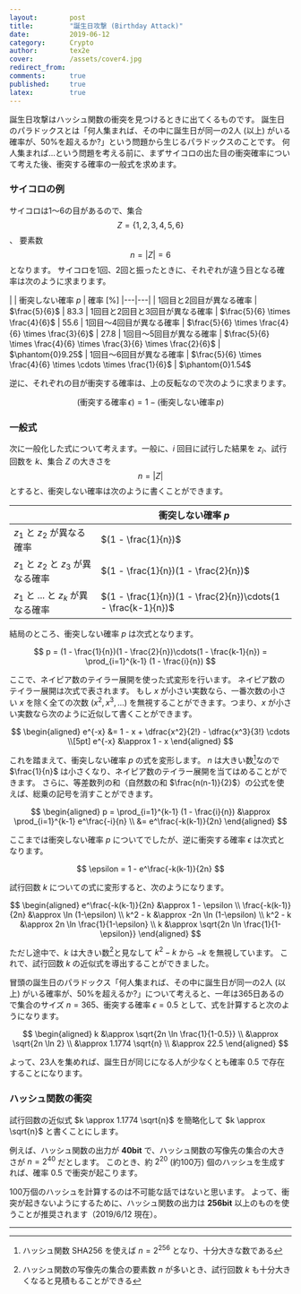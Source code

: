 ```yaml
---
layout:        post
title:         "誕生日攻撃 (Birthday Attack)"
date:          2019-06-12
category:      Crypto
author:        tex2e
cover:         /assets/cover4.jpg
redirect_from:
comments:      true
published:     true
latex:         true
---
```


誕生日攻撃はハッシュ関数の衝突を見つけるときに出てくるものです。
誕生日のパラドックスとは「何人集まれば、その中に誕生日が同一の2人 (以上) がいる確率が、50%を超えるか?」という問題から生じるパラドックスのことです。
何人集まれば...という問題を考える前に、まずサイコロの出た目の衝突確率について考えた後、衝突する確率の一般式を求めます。

### サイコロの例

サイコロは1〜6の目があるので、集合 $$Z = \{1,2,3,4,5,6\}$$、
要素数 $$n = \left| Z \right| = 6$$ となります。
サイコロを1回、2回と振ったときに、それぞれが違う目となる確率は次のように求まります。

| | 衝突しない確率 $p$ | 確率 [%]
|---|---|
| 1回目と2回目が異なる確率 | $\frac{5}{6}$ | $83.3$
| 1回目と2回目と3回目が異なる確率 | $\frac{5}{6} \times \frac{4}{6}$ | $55.6$
| 1回目〜4回目が異なる確率 | $\frac{5}{6} \times \frac{4}{6} \times \frac{3}{6}$ | $27.8$
| 1回目〜5回目が異なる確率 | $\frac{5}{6} \times \frac{4}{6} \times \frac{3}{6} \times \frac{2}{6}$ | $\phantom{0}9.25$
| 1回目〜6回目が異なる確率 | $\frac{5}{6} \times \frac{4}{6} \times \cdots \times \frac{1}{6}$ | $\phantom{0}1.54$

逆に、それぞれの目が衝突する確率は、上の反転なので次のように求まります。

$$
  (\text{衝突する確率}\, \epsilon) = 1 - (\text{衝突しない確率}\, p)
$$

### 一般式

次に一般化した式について考えます。一般に、$i$ 回目に試行した結果を $z_i$、試行回数を $k$、集合 $Z$ の大きさを
$$n = \left| Z \right|$$ とすると、衝突しない確率は次のように書くことができます。

| | 衝突しない確率 $p$
|---|---|
| $z_1$ と $z_2$ が異なる確率 | $(1 - \frac{1}{n})$
| $z_1$ と $z_2$ と $z_3$ が異なる確率 | $(1 - \frac{1}{n})(1 - \frac{2}{n})$
| $z_1$ と ... と $z_k$ が異なる確率 | $(1 - \frac{1}{n})(1 - \frac{2}{n})\cdots(1 - \frac{k-1}{n})$

結局のところ、衝突しない確率 $p$ は次式となります。

$$
p =
(1 - \frac{1}{n})(1 - \frac{2}{n})\cdots(1 - \frac{k-1}{n}) = \prod_{i=1}^{k-1} (1 - \frac{i}{n})
$$

ここで、ネイピア数のテイラー展開を使った式変形を行います。
ネイピア数のテイラー展開は次式で表されます。
もし $x$ が小さい実数なら、一番次数の小さい $x$ を除く全ての次数 ($x^2, x^3, ...$) を無視することができます。つまり、$x$ が小さい実数なら次のように近似して書くことができます。

$$
\begin{aligned}
e^{-x} &= 1 - x + \dfrac{x^2}{2!} - \dfrac{x^3}{3!} \cdots \\[5pt]
e^{-x} &\approx 1 - x
\end{aligned}
$$

これを踏まえて、衝突しない確率 $p$ の式を変形します。
$n$ は大きい数[^1]なので $\frac{1}{n}$ は小さくなり、ネイピア数のテイラー展開を当てはめることができます。
さらに、等差数列の和（自然数の和 $\frac{n(n-1)}{2}$）の公式を使えば、総乗の記号を消すことができます。

$$
\begin{aligned}
p =
\prod_{i=1}^{k-1} (1 - \frac{i}{n})
&\approx \prod_{i=1}^{k-1} e^\frac{-i}{n} \\
&= e^\frac{-k(k-1)}{2n}
\end{aligned}
$$

ここまでは衝突しない確率 $p$ についてでしたが、逆に衝突する確率 $\epsilon$ は次式となります。

$$
\epsilon = 1 - e^\frac{-k(k-1)}{2n}
$$

試行回数 $k$ についての式に変形すると、次のようになります。

$$
\begin{aligned}
e^\frac{-k(k-1)}{2n} &\approx 1 - \epsilon \\
\frac{-k(k-1)}{2n} &\approx \ln (1-\epsilon) \\
k^2 - k &\approx -2n \ln (1-\epsilon) \\
k^2 - k &\approx 2n \ln \frac{1}{1-\epsilon} \\
k &\approx \sqrt{2n \ln \frac{1}{1-\epsilon}}
\end{aligned}
$$

ただし途中で、$k$ は大きい数[^2]と見なして $k^2 - k$ から $-k$ を無視しています。
これで、試行回数 $k$ の近似式を導出することができました。

冒頭の誕生日のパラドックス「何人集まれば、その中に誕生日が同一の2人 (以上) がいる確率が、50%を超えるか?」について考えると、一年は365日あるので集合のサイズ $n=365$、衝突する確率 $\epsilon = 0.5$ として、式を計算すると次のようになります。

$$
\begin{aligned}
k &\approx \sqrt{2n \ln \frac{1}{1-0.5}} \\
&\approx \sqrt{2n \ln 2} \\
&\approx 1.1774 \sqrt{n} \\
&\approx 22.5
\end{aligned}
$$

よって、23人を集めれば、誕生日が同じになる人が少なくとも確率 $0.5$ で存在することになります。


### ハッシュ関数の衝突

試行回数の近似式 $k \approx 1.1774 \sqrt{n}$ を簡略化して $k \approx \sqrt{n}$ と書くことにします。

例えば、ハッシュ関数の出力が **40bit** で、ハッシュ関数の写像先の集合の大きさが $n = 2^{40}$ だとします。
このとき、約 $2^{20}$ (約100万) 個のハッシュを生成すれば、確率 $0.5$ で衝突が起こります。

100万個のハッシュを計算するのは不可能な話ではないと思います。
よって、衝突が起きないようにするために、ハッシュ関数の出力は **256bit** 以上のものを使うことが推奨されます（2019/6/12 現在）。

---

[^1]: ハッシュ関数 SHA256 を使えば $n = 2^{256}$ となり、十分大きな数である
[^2]: ハッシュ関数の写像先の集合の要素数 $n$ が多いとき、試行回数 $k$ も十分大きくなると見積もることができる
